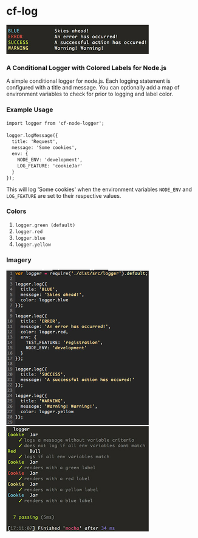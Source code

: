 # cf-log

![](https://raw.githubusercontent.com/CreativeFlume/cf-log/master/assets/output.png)

### A Conditional Logger with Colored Labels for Node.js

A simple conditional logger for node.js. Each logging
statement is configured with a title and message. You
can optionally add a map of environment variables to
check for prior to logging and label color.

### Example Usage
```
import logger from 'cf-node-logger';

logger.logMessage({
  title: 'Request',
  message: 'Some cookies',
  env: {
    NODE_ENV: 'development',
    LOG_FEATURE: 'cookieJar'
  }
});

```

This will log 'Some cookies' when the environment
variables `NODE_ENV` and `LOG_FEATURE` are set to
their respective values.

### Colors
1. `logger.green (default)`
2. `logger.red`
3. `logger.blue`
4. `logger.yellow`

### Imagery
![](https://raw.githubusercontent.com/CreativeFlume/cf-log/master/assets/usage.png)
![](https://raw.githubusercontent.com/CreativeFlume/cf-log/master/assets/test.png)
